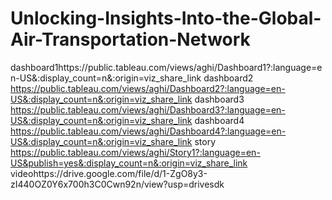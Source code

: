# Unlocking-Insights-Into-the-Global-Air-Transportation-Network
dashboard1https://public.tableau.com/views/aghi/Dashboard1?:language=en-US&:display_count=n&:origin=viz_share_link
dashboard2 https://public.tableau.com/views/aghi/Dashboard2?:language=en-US&:display_count=n&:origin=viz_share_link
dashboard3 https://public.tableau.com/views/aghi/Dashboard3?:language=en-US&:display_count=n&:origin=viz_share_link
dashboard4 https://public.tableau.com/views/aghi/Dashboard4?:language=en-US&:display_count=n&:origin=viz_share_link
story https://public.tableau.com/views/aghi/Story1?:language=en-US&publish=yes&:display_count=n&:origin=viz_share_link
videohttps://drive.google.com/file/d/1-ZgO8y3-zI440OZ0Y6x700h3C0Cwn92n/view?usp=drivesdk 

